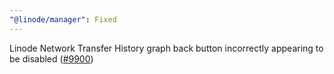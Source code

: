 ```yaml
---
"@linode/manager": Fixed
---
```


Linode Network Transfer History graph back button incorrectly appearing to be disabled ([#9900](https://github.com/linode/manager/pull/9900))
